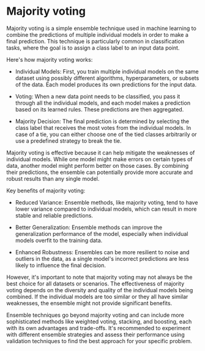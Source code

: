 # Majority voting

Majority voting is a simple ensemble technique used in machine learning to combine the predictions of multiple individual models in order to make a final prediction. This technique is particularly common in classification tasks, where the goal is to assign a class label to an input data point.

Here's how majority voting works:

* Individual Models: First, you train multiple individual models on the same dataset using possibly different algorithms, hyperparameters, or subsets of the data. Each model produces its own predictions for the input data.

* Voting: When a new data point needs to be classified, you pass it through all the individual models, and each model makes a prediction based on its learned rules. These predictions are then aggregated.

* Majority Decision: The final prediction is determined by selecting the class label that receives the most votes from the individual models. In case of a tie, you can either choose one of the tied classes arbitrarily or use a predefined strategy to break the tie.

Majority voting is effective because it can help mitigate the weaknesses of individual models. While one model might make errors on certain types of data, another model might perform better on those cases. By combining their predictions, the ensemble can potentially provide more accurate and robust results than any single model.

Key benefits of majority voting:

* Reduced Variance: Ensemble methods, like majority voting, tend to have lower variance compared to individual models, which can result in more stable and reliable predictions.

* Better Generalization: Ensemble methods can improve the generalization performance of the model, especially when individual models overfit to the training data.

* Enhanced Robustness: Ensembles can be more resilient to noise and outliers in the data, as a single model's incorrect predictions are less likely to influence the final decision.

However, it's important to note that majority voting may not always be the best choice for all datasets or scenarios. The effectiveness of majority voting depends on the diversity and quality of the individual models being combined. If the individual models are too similar or they all have similar weaknesses, the ensemble might not provide significant benefits.

Ensemble techniques go beyond majority voting and can include more sophisticated methods like weighted voting, stacking, and boosting, each with its own advantages and trade-offs. It's recommended to experiment with different ensemble strategies and assess their performance using validation techniques to find the best approach for your specific problem.
